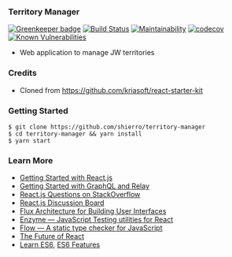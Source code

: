 ### Territory Manager

[![Greenkeeper badge](https://badges.greenkeeper.io/shierro/territory-manager.svg)](https://greenkeeper.io/)
[![Build Status](https://travis-ci.org/shierro/territory-manager.svg?branch=master)](https://travis-ci.org/shierro/territory-manager)
[![Maintainability](https://api.codeclimate.com/v1/badges/f60e0883a1c98f548293/maintainability)](https://codeclimate.com/github/shierro/territory-manager/maintainability)
[![codecov](https://codecov.io/gh/shierro/territory-manager/branch/master/graph/badge.svg)](https://codecov.io/gh/shierro/territory-manager)
[![Known Vulnerabilities](https://snyk.io/test/github/shierro/territory-manager/badge.svg)](https://snyk.io/test/github/shierro/territory-manager)

* Web application to manage JW territories

### Credits

* Cloned from https://github.com/kriasoft/react-starter-kit

### Getting Started

```
$ git clone https://github.com/shierro/territory-manager
$ cd territory-manager && yarn install
$ yarn start
```

### Learn More

* [Getting Started with React.js](http://facebook.github.io/react/)
* [Getting Started with GraphQL and Relay](https://quip.com/oLxzA1gTsJsE)
* [React.js Questions on StackOverflow](http://stackoverflow.com/questions/tagged/reactjs)
* [React.js Discussion Board](https://discuss.reactjs.org/)
* [Flux Architecture for Building User Interfaces](http://facebook.github.io/flux/)
* [Enzyme — JavaScript Testing utilities for React](http://airbnb.io/enzyme/)
* [Flow — A static type checker for JavaScript](http://flowtype.org/)
* [The Future of React](https://github.com/reactjs/react-future)
* [Learn ES6](https://babeljs.io/docs/learn-es6/), [ES6 Features](https://github.com/lukehoban/es6features#readme)
